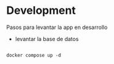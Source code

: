 # Development
Pasos para levantar la app en desarrollo

* levantar la base de datos

```

docker compose up -d
```